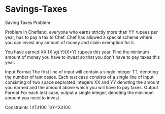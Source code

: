 # Savings-Taxes
Saving Taxes Problem

Problem
In Chefland, everyone who earns strictly more than YY rupees per year, has to pay a tax to Chef. Chef has allowed a special scheme where you can invest any amount of money and claim exemption for it.

You have earned XX (X \gt Y)(X>Y) rupees this year. Find the minimum amount of money you have to invest so that you don't have to pay taxes this year.

Input Format
The first line of input will contain a single integer TT, denoting the number of test cases.
Each test case consists of a single line of input consisting of two space separated integers XX and YY denoting the amount you earned and the amount above which you will have to pay taxes.
Output Format
For each test case, output a single integer, denoting the minimum amount you need to invest.

Constraints
1≤T≤100
1≤Y<X≤100
